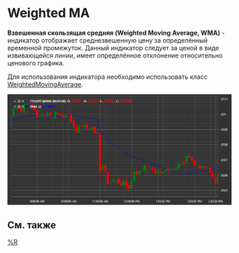 # Weighted MA

**Взвешенная скользящая средняя (Weighted Moving Average, WMA)** \- индикатор отображает среднезвешенную цену за определённый временной промежуток. Данный индикатор следует за ценой в виде извивающейся линии, имеет определённое отклонение относительно ценового графика. 

Для использования индикатора необходимо использовать класс [WeightedMovingAverage](../api/StockSharp.Algo.Indicators.WeightedMovingAverage.html). 

![IndicatorWeightedMovingAverage](../images/IndicatorWeightedMovingAverage.png)

## См. также

[%R](IndicatorWilliamsR.md)
